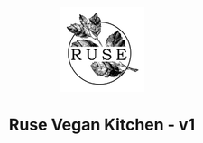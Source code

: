<p align="center">
  <a href="https://www.ruse-kitchen.netlify.com">
    <img alt="Logo" src="https://raw.githubusercontent.com/mikeour/ruse-kitchen-website/master/src/images/logos/ruse_circle_logo.png?token=ALBIRIK5OBY3C4IFUT4YGRS5VISUM" width="150" />
  </a>
</p>
<h1 align="center">
  Ruse Vegan Kitchen - v1
</h1>
